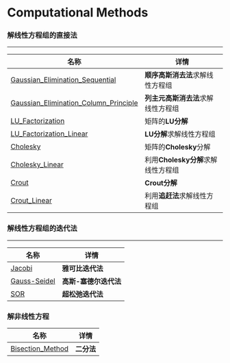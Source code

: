 # Computational Methods

### 解线性方程组的直接法

***

| 名称                                                         | 详情                               |
| ------------------------------------------------------------ | ---------------------------------- |
| [Gaussian_Elimination_Sequential](Gaussian_Elimination_Sequential.m) | **顺序高斯消去法**求解线性方程组   |
| [Gaussian_Elimination_Column_Principle](Gaussian_Elimination_Column_Principle.m) | **列主元高斯消去法**求解线性方程组 |
| [LU_Factorization](LU_Factorization.m)                       | 矩阵的**LU分解**                   |
| [LU_Factorization_Linear](LU_Factorization_Linear.m)         | **LU分解**求解线性方程组           |
| [Cholesky](Cholesky.m)                                       | 矩阵的**Cholesky**分解             |
| [Cholesky_Linear](Cholesky_Linear.m)                         | 利用**Cholesky分解**求解线性方程组 |
| [Crout](Crout.m)                                             | **Crout分解**                      |
| [Crout_Linear](Crout%20Linear.m)                             | 利用**追赶法**求解线性方程组       |



### 解线性方程组的迭代法

****

| 名称                           | 详情                  |
| ------------------------------ | --------------------- |
| [Jacobi](Jacobi.m)             | **雅可比迭代法**      |
| [Gauss-Seidel](Gauss_Seidel.m) | **高斯-塞德尔迭代法** |
| [SOR](SOR.m)                   | **超松弛迭代法**      |



### 解非线性方程

| 名称                                   | 详情       |
| -------------------------------------- | ---------- |
| [Bisection_Method](Bisection_Method.m) | **二分法** |

